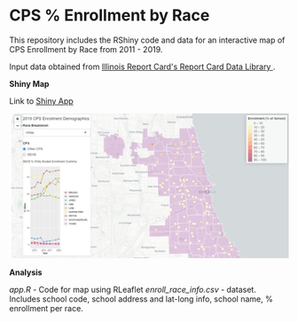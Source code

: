 # CPS % Enrollment by Race

This repository includes the RShiny code and data for an interactive map of CPS Enrollment by Race from 2011 - 2019.

Input data obtained from <a href="https://www.isbe.net/pages/illinois-state-report-card-data.aspx"> Illinois Report Card's Report Card Data Library </a>.

<b>Shiny Map</b>
</p>
Link to <a href = "https://yiningw.shinyapps.io/CPSRaceEnroll/"> Shiny App </a><p><p>
<img src = "https://github.com/yining-w/CPSRaceEnrollment/blob/master/map%20screenshot.jpg"> </img>
<p>
<b>Analysis</b><p>
<i> app.R </i> - Code for map using RLeaflet 
  <i> enroll_race_info.csv </i> - dataset. Includes school code, school address and lat-long info, school name, % enrollment per race.
